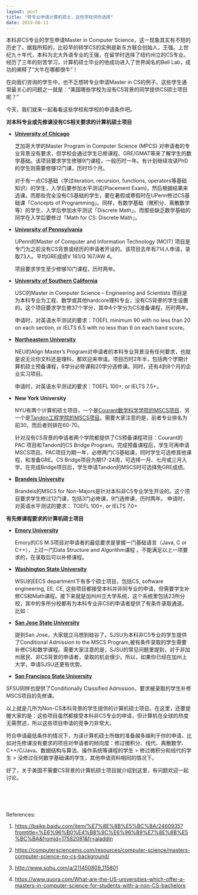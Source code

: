 ```yaml
---
layout: post
title: "转专业申请计算机硕士，这些学校供你选择"
date: 2019-08-11
---
```



本科非CS专业的学生申请Master in Computer Science，这一现象其实有不短的历史了。据我所知的，比较早的转学CS的实例是新东方联合创始人，王强。上世纪九十年代，本科为北大外语专业的王强，在留学时选择了纽约州立的CS专业。经历了三年的刻苦学习，计算机硕士毕业的他成功进入了世界闻名的Bell Lab，成功的阐释了“大牛在哪都很牛”！

在向我们咨询的学生中，也不乏想转专业申请Master in CS的例子。这些学生通常最关心的问题之一就是：“美国哪些学校为没有CS背景的同学提供CS硕士项目呢？”

今天，我们就来一起看看这些学校和学校的申请条件吧。

**对本科专业或先修课没有CS相关要求的计算机硕士项目**

+ **[University of Chicago](https://masters.cs.uchicago.edu/page/application-requirements)**  

  芝加哥大学的Master Program in Computer Science (MPCS) 对申请者的专业背景没有要求，但学校会通过学生已修课程、GRE/GMAT等来了解学生的数学基础。该项目要求学生修够9门课程，一般历时一年。有计划继续攻读PhD的学生则需要修够12门课，历时15个月。

  对于有一点CS基础（学过iteration, recursion, functions, operators等基础知识）的学生，入学后要参加水平测试(Placement Exam)，然后根据结果来选课。而那些完全没有CS基础的学生，要在暑假或寒假时在UPenn修过CS基础课「Concepts of Programming」。同样，有数学基础（微积分、离散数学等）的学生，入学后参加水平测试「Discrete Math」。而那些缺乏数学基础的同学在入学后要修过「Math for CS: Discrete Math」。

+ **[University of Pennsylvania](http://www.cis.upenn.edu/prospective-students/graduate/mcit.php)**  

  UPenn的Master of Computer and Information Technology (MCIT) 项目是专门为之前没有CS背景或经历的申请者开设的。该项目去年有714人申请，录取73人。平均GRE成绩V 161/Q 167/AW 4。

  项目要求学生至少修够10门课程，历时两年。

+ **[University of Southern California](https://viterbigradadmission.usc.edu/programs/masters/msprograms/computer-science/ms-cs-scientists-engineers/)**  

  USC的Master in Computer Science – Engineering and Scientists 项目是为本科专业为工程、数学或其他hardcore理科专业，没有CS背景的学生设置的。这个项目要求学生修37个学分，其中4个学分为CS准备课程，历时两年。

  申请时，对英语水平测试的要求：TOEFL minimum 90 with no less than 20 on each section, or IELTS 6.5 with no less than 6 on each band score。

+ **[Northeastern University](https://align.khoury.northeastern.edu/apply/)**  

  NEU的Align Master’s Program对申请者的本科专业背景没有任何要求，也就是说无论你文科还是理科，都欢迎来申请。项目历时2年半，包括两个学期计算机硕士预备课程，8学分必修课和20学分选修课。同时，还有4到8个月的企业实习项目。

  申请时，对英语水平测试的要求：TOEFL 100+, or IELTS 7.5+。

+ **New York University**  

  NYU有两个计算机硕士项目，一个是[Courant数学科学学院的MSCS项目](https://cs.nyu.edu/home/master/prospective_admission.html)，另一个是[Tandon工程学院的MSCS项目](https://engineering.nyu.edu/academics/programs/computer-science-ms)。需要大家注意的是，前者专业排名为前30，而后者则排在60-70。

  针对没有CS背景的申请者两个学院都提供了CS预备课程项目：Courant的PAC 项目和Tandon的CS Bridge Program。完成预备课程后，学生可再申请MSCS项目。PAC项目为期一年，必修两门CS基础课，同时学生可选修其他课程，和准备GRE。CS Bridge项目为期17-24周，可选择一月、七月或三月入学。在完成Bridge项目后，学生申请Tandon的MSCS时可选择免GRE成绩。

+ **[Brandeis University](https://www.brandeis.edu/computer-science/graduate/12-course-masters.html)**  

  Brandeis的MSCS for Non-Majors是针对本科非CS专业学生开设的。这个项目要求学生修过12门课，包括3门必修课，9门选修课，历时两年。 申请时，对英语水平测试的要求： TOEFL 100+, or IELTS 7.0+

**有先修课程要求的计算机硕士项目**  

+ **[Emory University](http://www.cs.emory.edu/graduate/general-information/app-info/)**  

  Emory的CS M.S项目对申请者的最低要求是掌握一门基础语言（Java, C or C++），上过一门Data Structure and Algorithm课程 。不能满足以上一项要求的，在录取后可以补修课程。

+ **[Washington State University](https://school.eecs.wsu.edu/academics/graduate-program/graduate_admissions/)**  

  WSU的EECS department下有多个硕士项目，包括CS, software engineering, EE, CE, 这些项目都接受本科并非同专业的申请，但需要学生补修CS和Math课程。接下来就是加州州立大学系统，这个系统里包括23所分校，其中的多所分校都有为本科专业非CS的申请者提供了有条件录取通道。比如：

+ **[San Jose State University](http://www.sjsu.edu/cs/programs/mscs/how-to-apply/)**  

  提到San Jose，大家就立马想到硅谷了。SJSU为本科非CS专业的学生提供了Conditional Admission to the MSCS Program,被有条件录取的学生需要补修CS和数学课程。需要大家注意的是，SJSU的常见问题里提到，对于非加州居民、非CS背景的申请者，录取的机会很少。所以，如果你已经在加州上大学，申请SJSU还更有优势。

 + **[San Francisco State University](http://cs.sfsu.edu/grad/GradApply.html)**  

  SFSU同样也提供了Conditionally Classified Admission，要求被录取的学生补修MSCS项目的先修课。

以上就是几所为Non-CS本科背景的学生提供的计算机硕士项目。在这里，还要提醒大家的是：这些项目虽然都接受本科非CS专业的申请，但计算机在全球的热度无需赘述，所以这些项目申请的竞争力非常大。

符合申请最低条件的情况下，为读计算机硕士所做的准备越多越利于你的申请，比如对先修课没有要求的项目对申请者的倾向度：修过微积分、线代、离散数学、C++/C/Java、数据结构与算法、操作系统等课程的学生 > 修过微积分和线代的学生 > 没修过任何数学基础课的学生，其他申请资料相同的情况下。

好了，关于美国不需要CS背景的计算机硕士项目就介绍到这里，有问题欢迎一起讨论。  
<br>
<br>
<br>
<br>

References:  
1. https://baike.baidu.com/item/%E7%8E%8B%E5%BC%BA/2460935?fromtitle=%E6%96%B0%E4%B8%9C%E6%96%B9%E7%8E%8B%E5%BC%BA&fromid=17582081&fr=aladdin

2. https://computersciencems.com/resources/computer-science/masters-computer-science-no-cs-background/

3. http://www.sohu.com/a/211450809_115801

4. https://www.quora.com/What-are-the-US-universities-which-offer-a-masters-in-computer-science-for-students-with-a-non-CS-bachelors
